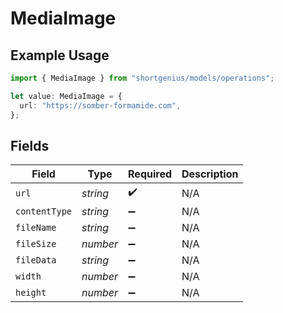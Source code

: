 # MediaImage

## Example Usage

```typescript
import { MediaImage } from "shortgenius/models/operations";

let value: MediaImage = {
  url: "https://somber-formamide.com",
};
```

## Fields

| Field              | Type               | Required           | Description        |
| ------------------ | ------------------ | ------------------ | ------------------ |
| `url`              | *string*           | :heavy_check_mark: | N/A                |
| `contentType`      | *string*           | :heavy_minus_sign: | N/A                |
| `fileName`         | *string*           | :heavy_minus_sign: | N/A                |
| `fileSize`         | *number*           | :heavy_minus_sign: | N/A                |
| `fileData`         | *string*           | :heavy_minus_sign: | N/A                |
| `width`            | *number*           | :heavy_minus_sign: | N/A                |
| `height`           | *number*           | :heavy_minus_sign: | N/A                |
